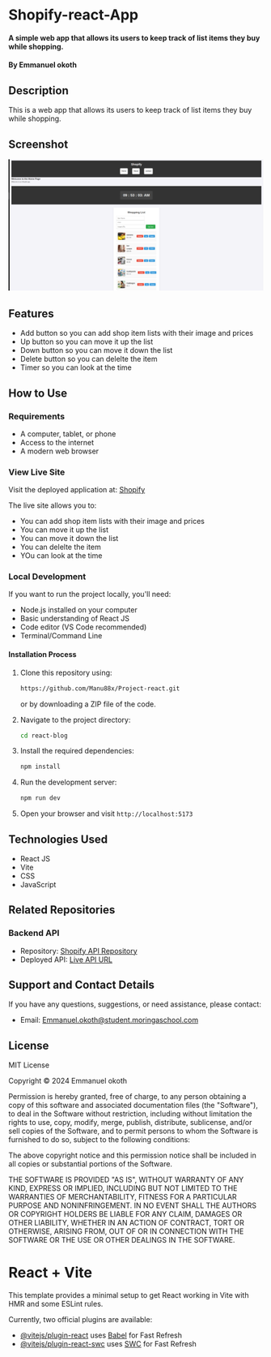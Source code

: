 
# Shopify-react-App

#### A simple web app that allows its users to keep track of list items they buy while shopping.

#### By **Emmanuel okoth**

## Description

This is  a web app that allows its users to keep track of list items they buy while shopping.
## Screenshot

![Shopify](./src/assets/site.png)

## Features

- Add button so you can add shop item lists with their image and prices
- Up button so you can move it up the list
- Down button so you can move it down the list
- Delete button so you can delelte the item
- Timer so you can look at the time

## How to Use

### Requirements

- A computer, tablet, or phone
- Access to the internet
- A modern web browser

### View Live Site

Visit the deployed application at: [Shopify](https://superb-gelato-afbe79.netlify.app)

The live site allows you to:

- You can add shop item lists with their image and prices
- You can move it up the list
- You can move it down the list
- You can delelte the item
- YOu can look at the time

### Local Development

If you want to run the project locally, you'll need:

- Node.js installed on your computer
- Basic understanding of React JS
- Code editor (VS Code recommended)
- Terminal/Command Line

#### Installation Process

1. Clone this repository using:

   ```bash
   https://github.com/Manu88x/Project-react.git
   ```

   or by downloading a ZIP file of the code.

2. Navigate to the project directory:

   ```bash
   cd react-blog
   ```

3. Install the required dependencies:

   ```bash
   npm install
   ```

4. Run the development server:

   ```bash
   npm run dev
   ```

5. Open your browser and visit `http://localhost:5173`

## Technologies Used

- React JS
- Vite
- CSS
- JavaScript 

## Related Repositories

### Backend API

- Repository: [Shopify API Repository](https://github.com/Manu88x/Shop.git)
- Deployed API: [Live API URL](https://shop-617v.onrender.com)

## Support and Contact Details

If you have any questions, suggestions, or need assistance, please contact:

- Email: <Emmanuel.okoth@student.moringaschool.com>

## License

MIT License

Copyright &copy; 2024 Emmanuel okoth

Permission is hereby granted, free of charge, to any person obtaining a copy of this software and associated documentation files (the "Software"), to deal in the Software without restriction, including without limitation the rights to use, copy, modify, merge, publish, distribute, sublicense, and/or sell copies of the Software, and to permit persons to whom the Software is furnished to do so, subject to the following conditions:

The above copyright notice and this permission notice shall be included in all copies or substantial portions of the Software.

THE SOFTWARE IS PROVIDED "AS IS", WITHOUT WARRANTY OF ANY KIND, EXPRESS OR IMPLIED, INCLUDING BUT NOT LIMITED TO THE WARRANTIES OF MERCHANTABILITY, FITNESS FOR A PARTICULAR PURPOSE AND NONINFRINGEMENT. IN NO EVENT SHALL THE AUTHORS OR COPYRIGHT HOLDERS BE LIABLE FOR ANY CLAIM, DAMAGES OR OTHER LIABILITY, WHETHER IN AN ACTION OF CONTRACT, TORT OR OTHERWISE, ARISING FROM, OUT OF OR IN CONNECTION WITH THE SOFTWARE OR THE USE OR OTHER DEALINGS IN THE SOFTWARE.


# React + Vite

This template provides a minimal setup to get React working in Vite with HMR and some ESLint rules.

Currently, two official plugins are available:

- [@vitejs/plugin-react](https://github.com/vitejs/vite-plugin-react/blob/main/packages/plugin-react/README.md) uses [Babel](https://babeljs.io/) for Fast Refresh
- [@vitejs/plugin-react-swc](https://github.com/vitejs/vite-plugin-react-swc) uses [SWC](https://swc.rs/) for Fast Refresh













